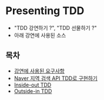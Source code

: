 # Presenting TDD

- "TDD 강연하기 ?", "TDD 선물하기 ?"
- 아래 강연에 사용된 소스

## 목차
- [강연에 사용된 요구사항](https://htmlpreview.github.io/?https://github.com/msbaek/presenting-tdd/blob/main/slides/presenting-tdd-0.requirements.html)
- [Naver 지역 검색 API TDD로 구현하기](https://htmlpreview.github.io/?https://github.com/msbaek/presenting-tdd/blob/main/slides/presenting-tdd-1.naver-api.html)
- [Inside-out TDD](https://htmlpreview.github.io/?https://github.com/msbaek/presenting-tdd/blob/main/slides/presenting-tdd-2.inside-out.html)
- [Outside-in TDD](https://htmlpreview.github.io/?https://github.com/msbaek/presenting-tdd/blob/main/slides/presenting-tdd-3.outside-in.html)